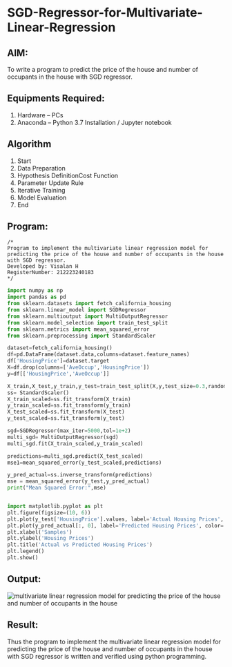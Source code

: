 # SGD-Regressor-for-Multivariate-Linear-Regression

## AIM:
To write a program to predict the price of the house and number of occupants in the house with SGD regressor.

## Equipments Required:
1. Hardware – PCs
2. Anaconda – Python 3.7 Installation / Jupyter notebook

## Algorithm
1. Start
2. Data Preparation
3. Hypothesis DefinitionCost Function
4. Parameter Update Rule
5. Iterative Training
6. Model Evaluation
7. End 

## Program:
```
/*
Program to implement the multivariate linear regression model for predicting the price of the house and number of occupants in the house with SGD regressor.
Developed by: Visalan H
RegisterNumber: 212223240183
*/
```
```py
import numpy as np
import pandas as pd
from sklearn.datasets import fetch_california_housing
from sklearn.linear_model import SGDRegressor
from sklearn.multioutput import MultiOutputRegressor
from sklearn.model_selection import train_test_split
from sklearn.metrics import mean_squared_error
from sklearn.preprocessing import StandardScaler

dataset=fetch_california_housing()
df=pd.DataFrame(dataset.data,columns=dataset.feature_names)
df['HousingPrice']=dataset.target
X=df.drop(columns=['AveOccup','HousingPrice'])
y=df[['HousingPrice','AveOccup']]

X_train,X_test,y_train,y_test=train_test_split(X,y,test_size=0.3,random_state=42)
ss= StandardScaler()
X_train_scaled=ss.fit_transform(X_train)
y_train_scaled=ss.fit_transform(y_train)
X_test_scaled=ss.fit_transform(X_test)
y_test_scaled=ss.fit_transform(y_test)

sgd=SGDRegressor(max_iter=5000,tol=1e+2)
multi_sgd= MultiOutputRegressor(sgd)
multi_sgd.fit(X_train_scaled,y_train_scaled)

predictions=multi_sgd.predict(X_test_scaled)
mse1=mean_squared_error(y_test_scaled,predictions)

y_pred_actual=ss.inverse_transform(predictions)
mse = mean_squared_error(y_test,y_pred_actual)
print("Mean Squared Error:",mse)


import matplotlib.pyplot as plt
plt.figure(figsize=(10, 6))
plt.plot(y_test['HousingPrice'].values, label='Actual Housing Prices', color='blue')
plt.plot(y_pred_actual[:, 0], label='Predicted Housing Prices', color='red', linestyle='dotted')
plt.xlabel('Samples')
plt.ylabel('Housing Prices')
plt.title('Actual vs Predicted Housing Prices')
plt.legend()
plt.show()
```

## Output:
![multivariate linear regression model for predicting the price of the house and number of occupants in the house](sam.png)


## Result:
Thus the program to implement the multivariate linear regression model for predicting the price of the house and number of occupants in the house with SGD regressor is written and verified using python programming.

